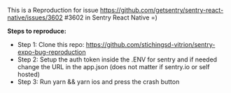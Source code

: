 This is a Reproduction for issue https://github.com/getsentry/sentry-react-native/issues/3602 #3602 in Sentry React Native
=)

**Steps to reproduce:**

- Step 1: Clone this repo: https://github.com/stichingsd-vitrion/sentry-expo-bug-reproduction
- Step 2: Setup the auth token inside the .ENV for sentry and if needed change the URL in the app.json (does not matter if sentry.io or self hosted)
- Step 3: Run yarn && yarn ios and press the crash button

